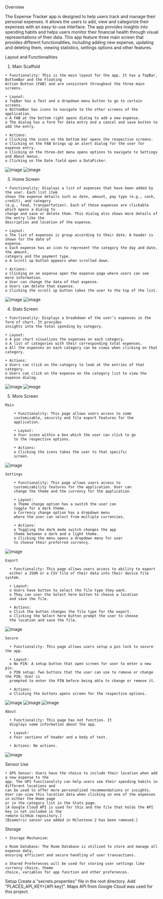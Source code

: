 Overview

The Expense Tracker app is designed to help users track and manage their personal expenses.
It allows the users to add, view and categorize their expenses with an easy-to-use interface. The
app provides insights into spending habits and helps users monitor their financial health
through visual representations of their data.
This app feature three main screen that provides different functionalities, including adding new
expense, updating and deleting them, viewing statistics, settings options and other features.

Layout and Functionalities

  1. Main Scaffold
  
    • Functionality: This is the main layout for the app. It has a TopBar, BottomBar and the Floating
    Action Button (FAB) and are consistent throughout the three main screens.
    
    • Layout:
    o TopBar has a Text and a dropdown menu button to go to certain screens.
    o BottomBar has icons to navigate to the other screens of the application.
    o A FAB at the bottom right opens dialog to add a new expense.
    o The dialog has a form for data entry and a cancel and save button to add the entry.
    
    • Actions:
    o Clicking the icons on the bottom bar opens the respective screens.
    o Clicking on the FAB brings up an alert dialog for the user for expense entry.
    o Clicking on the three-dot menu opens options to navigate to Settings and About menus.
    o Clicking on the Date field open a DataPicker.

  ![image](https://github.com/user-attachments/assets/4a577812-1e16-4d4a-bdc1-163302319d1c)    ![image](https://github.com/user-attachments/assets/8f45074f-a1ed-4d13-9d77-c3dc37abab44)

  3. Home Screen
  
    • Functionality: Displays a list of expenses that have been added by the user. Each list item
    shows the expense details such as date, amount, pay type (e.g., cash, credit), and category
    (e.g., food, transportation). Each of these expenses are clickable which opens a dialog to
    change and save or delete them. This dialog also shows more details of the entry like the
    description and location of the expense.
    
    • Layout:
    o The list of expenses is group according to their date. A header is shown for the date of
    expense.
    o Each expense has an icon to represent the category the day and date, the amount,
    category and the payment type.
    o A scroll up button appears when scrolled down.
    
    • Actions:
    o Clicking on an expense open the expense page where users can see more information.
    o User can change the data of that expense.
    o Users can delete that expense.
    o Clicking the scroll up button takes the user to the top of the list.
    
  ![image](https://github.com/user-attachments/assets/830150ea-631e-41ea-b86f-3ad252d2e23d)    ![image](https://github.com/user-attachments/assets/450c5ca7-2dbb-4ee4-8f5e-a735e81d4aae)

  4. Stats Screen
  
    • Functionality: Displays a breakdown of the user’s expenses in the form of chart. It provides
    insights into the total spending by category.
    
    • Layout:
    o A pie chart visualizes the expenses on each category.
    o A list of categories with their corresponding total expenses.
    o All the expenses on each category can be views when clicking on that category.
    
    • Actions:
    o Users can click on the category to look at the entries of that category.
    o Users can click on the expense on the category list to view the expense dialog.

  ![image](https://github.com/user-attachments/assets/46aa23c8-69ba-4409-86b0-e0776d7878d6)    ![image](https://github.com/user-attachments/assets/f046d6a4-9497-4bd0-b8ce-c53f93116f6f)

  5. More Screen
  
    Main
    
        • Functionality: This page allows users access to some
        customizable, security and file export features for the
        application.
        
        • Layout:
        o Four icons within a box which the user can click to go
        to the respective options.
        
        • Actions:
        o Clicking the icons takes the user to that specific
        screen.

  ![image](https://github.com/user-attachments/assets/7dc0f3b5-9b2a-4ad8-802a-2a4e926816b9)

    Settings
    
        • Functionality: This page allows users access to
        customizability features for the application. User can
        change the theme and the currency for the application.
        
        • Layout:
        o Theme change option has a switch the user can
        toggle for a dark theme.
        o Currency change option has a dropdown menu
        where the user can select from multiple currencies.
        
        • Actions:
        o Toggling the dark mode switch changes the app
        theme between a dark and a light theme.
        o Clicking the menu opens a dropdown menu for user
        to choose their preferred currency.
        
  ![image](https://github.com/user-attachments/assets/a2398984-279b-42d3-8682-4924f54bdc84)

    Export
    
      • Functionality: This page allows users access to ability to export
      either a JSON or a CSV file of their data into their device file system.
      
      • Layout:
      o Users have button to select the file type they want.
      o They can user the Select here button to choose a location
      and save the file.
      
      • Actions:
      o Click the button changes the file type for the export.
      o Clicking the Select here button prompt the user to choose
      the location and save the file.
      
  ![image](https://github.com/user-attachments/assets/1cc6a94b-358e-4285-840f-f8cf6e8b6ba3)

    Secure
    
      • Functionality: This page allows users setup a pin lock to secure the app.
      
      • Layout:
      o No PIN: A setup button that open screen for user to enter a new pin.
      o PIN setup: Two buttons that the user can use to remove or change the PIN. User is
      prompted to enter the PIN before being able to change or remove it.
      
      • Actions:
      o Clicking the buttons opens screen for the respective options.
     
  ![image](https://github.com/user-attachments/assets/d149af08-383e-449f-9ecc-aa50038a53f3)    ![image](https://github.com/user-attachments/assets/0e64576a-8066-417a-946c-ee7e4ebf6b0c)    ![image](https://github.com/user-attachments/assets/f6d0b8c4-c44f-4a66-9b0a-79c0aa0c5b24)

    About
    
      • Functionality: This page has not function. It
      displays some information about the app.
      
      • Layout:
      o Four sections of header and a body of text.
      
      • Actions: No actions.
      
  ![image](https://github.com/user-attachments/assets/fa4ebf23-6d48-494c-b609-d8b8c67c30bd)
  
  Sensor Use
  
    • GPS Sensor: Users have the choice to include their location when add a new expense to the
    app. The GPS functionality can help users see their spending habits in different locations and
    can be used to offer more personalized recommendations or insights.
    User can view this location data when clicking on one of the expenses in either the Home page
    or in the category list in the Stats page.
    [A Google Cloud API is used for this and the file that holds the API key is not included in the
    remote GitHub repository.]
    [Biometric sensor use added in Milestone 2 has been removed.]
  
  Storage
  
    • Storage Mechanism:
    
    o Room Database: The Room Database is utilized to store and manage all expense data,
    ensuring efficient and secure handling of user transactions.
    
    o Shared Preferences will be used for storing user settings like currency choice, theme
    choice, variables for app function and other preferences.

Setup
  Create a "secrets.properties" file in the root directory.
  Add "PLACES_API_KEY=[API key]". Maps API from Google Cloud was used for this project.
